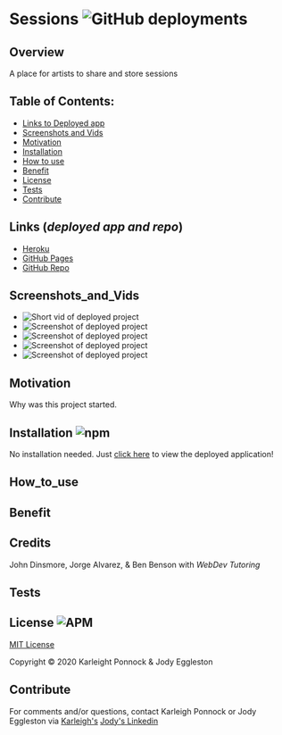 # Sessions ![GitHub deployments](https://img.shields.io/github/deployments/badges/shields/shields-staging?color=green)
  

  ## Overview 
  A place for artists to share and store sessions  

  ## Table of Contents:
  - [Links to Deployed app](#Links (*deployed app and repo*))
  - [Screenshots and Vids](#Screenshots_and_Vids)
  - [Motivation](#Motivation)
  - [Installation](#Installation)
  - [How to use](#How_to_use)
  - [Benefit](#Benefit)
  - [License](#License)
  - [Tests](#Tests)
  - [Contribute](#Contribute)

 ## Links (*deployed app and repo*)
  - [Heroku](https://)
  - [GitHub Pages](https://)
  - [GitHub Repo](https://github.com/karleighponnock/sessions)

 ## Screenshots_and_Vids 
  - ![Short vid of deployed project](giphy)
  - ![Screenshot of deployed project](./assets/images/screenshot1.png)  
  - ![Screenshot of deployed project](./assets/images/screenshot2.png)
  - ![Screenshot of deployed project](./assets/images/screenshot3.png)  
  - ![Screenshot of deployed project](./assets/images/screenshot4.png)
  
  ## Motivation
  Why was this project started.

  ## Installation ![npm](https://img.shields.io/npm/v/npm?color=pink&style=plastic) 
  No installation needed.  Just [click here](http://) to view the deployed application!

  ## How_to_use


  ## Benefit
  

  ## Credits
  John Dinsmore, Jorge Alvarez, & Ben Benson with *WebDev Tutoring*

  ## Tests

 
  ## License ![APM](https://img.shields.io/apm/l/npm?color=pink&style=plastic)
  [MIT License](https://opensource.org/licenses/MIT)
  
  Copyright © 2020 Karleight Ponnock & Jody Eggleston 

  ## Contribute
  For comments and/or questions, contact Karleigh Ponnock or Jody Eggleston via 
  [Karleigh's]()
  [Jody's Linkedin](https://www.linkedin.com/in/jody-eggleston/)